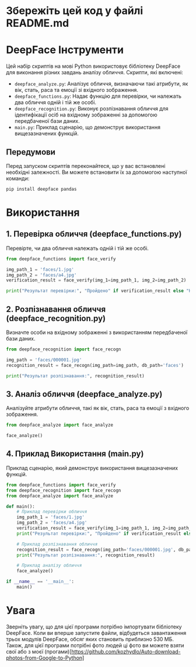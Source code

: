 # Збережіть цей код у файлі README.md
# DeepFace Інструменти

Цей набір скриптів на мові Python використовує бібліотеку DeepFace для виконання різних завдань аналізу обличчя. Скрипти, які включені:

- `deepface_analyze.py`: Аналізує обличчя, визначаючи такі атрибути, як вік, стать, раса та емоції зі вхідного зображення.
- `deepface_functions.py`: Надає функцію для перевірки, чи належать два обличчя одній і тій же особі.
- `deepface_recognition.py`: Виконує розпізнавання обличчя для ідентифікації осіб на вхідному зображенні за допомогою передбаченої бази даних.
- `main.py`: Приклад сценарію, що демонструє використання вищезазначених функцій.

## Передумови

Перед запуском скриптів переконайтеся, що у вас встановлені необхідні залежності. Ви можете встановити їх за допомогою наступної команди:

```bash
pip install deepface pandas
```

# Використання

## 1. Перевірка обличчя (deepface_functions.py)
Перевірте, чи два обличчя належать одній і тій же особі.
``` python
from deepface_functions import face_verify

img_path_1 = 'faces/1.jpg'
img_path_2 = 'faces/a4.jpg'
verification_result = face_verify(img_1=img_path_1, img_2=img_path_2)

print("Результат перевірки:", "Пройдено" if verification_result else "Не пройдено")
```

## 2. Розпізнавання обличчя (deepface_recognition.py)
Визначте особи на вхідному зображенні з використанням передбаченої бази даних.
``` python
from deepface_recognition import face_recogn

img_path = 'faces/000001.jpg'
recognition_result = face_recogn(img_path=img_path, db_path='faces')

print("Результат розпізнавання:", recognition_result)
```

## 3. Аналіз обличчя (deepface_analyze.py)
Аналізуйте атрибути обличчя, такі як вік, стать, раса та емоції з вхідного зображення.
``` python
from deepface_analyze import face_analyze

face_analyze()
```

## 4. Приклад Використання (main.py)
Приклад сценарію, який демонструє використання вищезазначених функцій.

``` python
from deepface_functions import face_verify
from deepface_recognition import face_recogn
from deepface_analyze import face_analyze

def main():
    # Приклад перевірки обличчя
    img_path_1 = 'faces/1.jpg'
    img_path_2 = 'faces/a4.jpg'
    verification_result = face_verify(img_1=img_path_1, img_2=img_path_2)
    print("Результат перевірки:", "Пройдено" if verification_result else "Не пройдено")

    # Приклад розпізнавання обличчя
    recognition_result = face_recogn(img_path='faces/000001.jpg', db_path='faces')
    print("Результат розпізнавання:", recognition_result)

    # Приклад аналізу обличчя
    face_analyze()

if __name__ == '__main__':
    main()

```
# Увага
Зверніть увагу, що для цієї програми потрібно імпортувати бібліотеку DeepFace. Коли ви вперше запустите файли, відбудеться завантаження трьох модулів DeepFace, обсяг яких становить приблизно 530 МБ.
Також, для цієї програми потрібні фото людей ці фото ви можете взяти свої або з моєї (прогами)[https://github.com/kozhydlo/Auto-download-photos-from-Google-to-Python]


